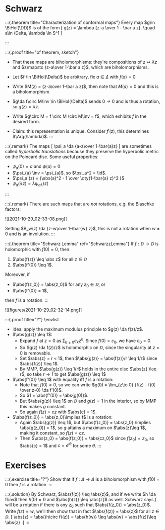 # Schwarz

:::{.theorem title="Characterization of conformal maps"}
Every map $g\in \BiHol(\DD)$ is of the form 
\[
g(z) = \lambda {z-a \over 1 - \bar a z}, \quad a\in \Delta, \lambda \in S^1
\]

:::

:::{.proof title="of theorem, sketch"}

- That these maps are biholomorphisms: they're compositions of $z\mapsto \lambda z$ and $z\mapsto {z-a\over 1-\bar a z}$, which are biholomorphisms.
- Let $f \in \BiHol(\Delta)$ be arbitrary, fix $a\in \Delta$ with $f(a) = 0$
- Write $M(z) = {z-a\over 1-\bar a z}$, then note that $M(a) = 0$ and this is a biholomorphism.
- $g\da f\circ M\inv \in \BiHol(\Delta)$ sends $0\to0$ and is thus a rotation, so $g(z) = \lambda z$.
- Write $g\circ M = f \circ M \circ M\inv = f$, which exhibits $f$ in the desired form.

- Claim: this representation is unique.
  Consider $f'(z)$, this determines $\Arg(\lambda)$.
:::

:::{.remark}
The maps 
\[
\psi_a \da {a-z\over 1-\bar{a}z}
\]
are sometimes called *hyperbolic translations* because they preserve the hyperbolic metric on the Poincaré disc.
Some useful properties:

- $\psi_a(0) = a$ and $\psi(a) = 0$
- $\psi_{a} \inv = \psi_{a}$, so $\psi_a^2 = \id$.
- $\psi_a'(z) = {\abs{a}^2 - 1 \over \qty{1-\bar{a} z}^2 }$
- $\psi_a(\lambda z) = \lambda\psi_{a\bar\lambda}(z)$

:::

:::{.remark}
There are such maps that are *not* rotations, e.g. the Blaschke factors:

![[2021-10-29_02-33-08.png]]

Setting $B_w(z) \da {z-w\over 1-\bar{w} z}$, this is not a rotation when $w\neq 0$ and is an involution.
:::

:::{.theorem title="Schwarz Lemma" ref="SchwarzzLemma"}
If $f: \DD \to \DD$ is holomorphic with $f(0) = 0$, then

1. $\abs{f(z)} \leq \abs z$ for all $z\in \DD$
2. $\abs{f'(0)} \leq 1$.

Moreover, if 

- $\abs{f(z_0)} = \abs{z_0}$ for any $z_0\in \DD$, or 
- $\abs{f'(0)} = 1$, 

then $f$ is a rotation.
:::

![[figures/2021-10-29_02-32-14.png]]

:::{.proof title="?"}
\envlist

- Idea: apply the maximum modulus principle to $g(z) \da f(z)/z$.
- $\abs{g(z)} \leq 1$:
  - Expand $f$ at $z=0$ as $\sum_{k\geq 0} c_k z^k$.
    Since $f(0) = c_0$, we have $c_0 = 0$.
  - So $g(z) \da f(z)/z$ is holomorphic on $\DD$, since the singularity at $z=0$ is removable.
  - Set $\abs{z} = r < 1$, then $\abs{g(z)} = \abs{f(z)}/r \leq 1/r$ since $\abs{f(z)} \leq 1$.
  - By MMP, $\abs{g(z)} \leq 1/r$ holds in the entire disc $\abs{z} \leq r$, so take $r\to 1$ to get $\abs{g(z)} \leq 1$
- $\abs{f'(0)} \leq 1$ with equality iff $f$ is a rotation:
  - Note that $f(0) = 0$, so we can write $g(0) = \lim_{z\to 0} {f(z) - f(0) \over z-0} \da f'(0)$.
  - So $1 = \abs{f'(0)} = \abs{g(0)}$.
  - But $\abs{g(z)} \leq 1$ on $\DD$ and $g(z) = 1$ in the interior, so by MMP this makes $g$ constant.
  - So again $f(z) = cz$ with $\abs{c} = 1$.
- $\abs{f(z_0)} = \abs{z_0}\implies f$ is a rotation:
  - Again $\abs{g(z)} \leq 1$, but $\abs{f(z_0)} = \abs{z_0} \implies \abs{g(z_0)} = 1$, so $g$ attains a maximum on $\abs{z}\leq 1$, making it constant, so $f(z) = cz$.
  - Then $\abs{z_0} = \abs{f(z_0)} = \abs{cz_0}$ since $f(z_0) = z_0$, so $\abs{c} = 1$ and $c = e^{i\theta}$ for some $\theta$.
:::


# Exercises

:::{.exercise title="?"}
Show that if $f: \Delta\to\Delta$ is a biholomorphism with $f(0) = 0$ then $f$ is a rotation.
:::

:::{.solution}
By Schwarz, $\abs{f(z)} \leq \abs{z}$, and if we write $h \da f\inv$ then $h(0) = 0$ and $\abs{h(z)} \leq \abs{z}$ as well.
Schwarz says $f$ will be a rotation if there is any $z_0$ such that $\abs{f(z_0)} = \abs{z_0}$.
Write $f(z) = w$, we'll then show that in fact $\abs{f(z)} = \abs{z}$ for all $z\in \DD$.
\[
\abs{z} = \abs{(h\circ f)(z)} = \abs{h(w)} \leq \abs{w} = \abs{f(z)}\leq \abs{z}
.\]
:::

